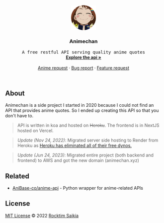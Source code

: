 <!-- PROJECT LOGO -->
<br />
<p align="center">
  <a href="https://github.com/rocktimsaikia/anime-chan">
    <img src="/public/animechan_logo.png" alt="Logo" width="80" height="80">
  </a>

  <h3 align="center">Animechan</h3>

  <p align="center">
    <samp>A free restful API serving quality anime quotes</samp>
    <br />
    <a href="https://animechan.xyz/"><strong>Explore the api »</strong></a>
    <br />
    <br />
    <a href="https://github.com/rocktimsaikia/anime-chan/discussions/65">Anime request</a>
    ·
    <a href="https://github.com/rocktimsaikia/anime-chan/issues">Bug report</a>
    ·
    <a href="https://github.com/rocktimsaikia/anime-chan/issues">Feature request</a>
  </p>
</p>

<br/>

## About

Animechan is a side project I started in 2020 because I could not find an API that provides anime quotes. So I ended up creating this API so that you don't have to.

> API is written in koa and hosted on ~~Heroku~~. The frontend is in NextJS hosted on Vercel.

> _Update (Nov 24, 2022)_: Migrated server side hosting to Render from Heroku as [Heroku has eliminated all of their free dynos.](https://blog.heroku.com/new-low-cost-plans)

> _Update (Jun 24, 2023)_: Migrated entire project (both backend and frontend) to AWS and got the new domain (animechan.xyz)

## Related

- [AniBase-co/anime-api](https://github.com/AniBase-co/anime-api) - Python wrapper for anime-related APIs

## License

[MIT License](./LICENSE) © 2022 [Rocktim Saikia](https://rocktimsaikia.com)
